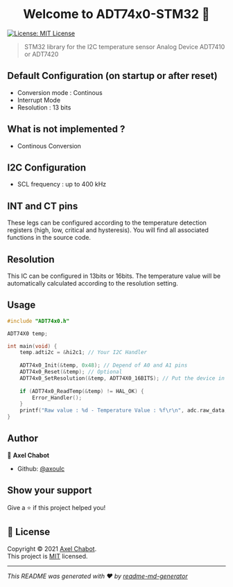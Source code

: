 <h1 align="center">Welcome to ADT74x0-STM32 👋</h1>
<p>
  <a href="https://github.com/axoulc/ADT74x0-STM32/blob/main/LICENSE" target="_blank">
    <img alt="License: MIT License" src="https://img.shields.io/badge/License-MIT License-yellow.svg" />
  </a>
</p>

> STM32 library for the I2C temperature sensor Analog Device ADT7410 or ADT7420

## Default Configuration (on startup or after reset)
- Conversion mode : Continous
- Interrupt Mode
- Resolution : 13 bits

## What is not implemented ?
- Continous Conversion

## I2C Configuration
- SCL frequency : up to 400 kHz

## INT and CT pins
These legs can be configured according to the temperature detection registers (high, low, critical and hysteresis). You will find all associated functions in the source code.

## Resolution
This IC can be configured in 13bits or 16bits. The temperature value will be automatically calculated according to the resolution setting.

## Usage

```C
#include "ADT74x0.h"

ADT74X0 temp;

int main(void) {
	temp.adti2c = &hi2c1; // Your I2C Handler
	
	ADT74x0_Init(&temp, 0x48); // Depend of A0 and A1 pins
	ADT74x0_Reset(&temp); // Optional
	ADT74x0_SetResolution(&temp, ADT74X0_16BITS); // Put the device in 16 bits resolution
	
	if (ADT74x0_ReadTemp(&temp) != HAL_OK) {
	    Error_Handler();
	}
	printf("Raw value : %d - Temperature Value : %f\r\n", adc.raw_data, adc.deg_data);
}
```

## Author

👤 **Axel Chabot**

* Github: [@axoulc](https://github.com/axoulc)

## Show your support

Give a ⭐️ if this project helped you!

## 📝 License

Copyright © 2021 [Axel Chabot](https://github.com/axoulc).<br />
This project is [MIT](https://github.com/axoulc/ADT74x0-STM32/blob/main/LICENSE) licensed.

***
_This README was generated with ❤️ by [readme-md-generator](https://github.com/kefranabg/readme-md-generator)_
